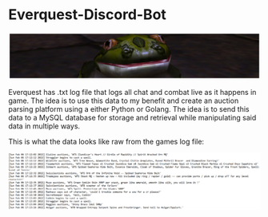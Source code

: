 # Everquest-Discord-Bot
![Alt text](https://github.com/RickyDLong/Everquest-Discord-Bot/blob/main/Frog.png?raw=true)

Everquest has .txt log file that logs all chat and combat live as it happens in game. The idea is to use this data to my benefit and create an auction parsing platform using a either Python or Golang. The idea is to send this data to a MySQL database for storage and retrieval while manipulating said data in multiple ways.

This is what the data looks like raw from the games log file:

![Alt text](https://github.com/RickyDLong/Everquest-Discord-Bot/blob/main/EQLog.PNG?raw=true)
